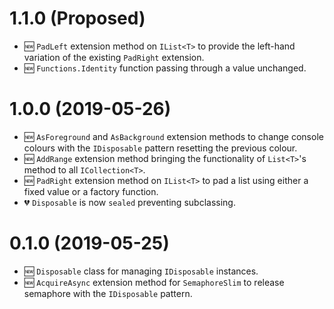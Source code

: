 # 1.1.0 (Proposed)
- 🆕 `PadLeft` extension method on `IList<T>` to provide the left-hand
  variation of the existing `PadRight` extension.
- 🆕 `Functions.Identity` function passing through a value unchanged.

# 1.0.0 (2019-05-26)
- 🆕 `AsForeground` and `AsBackground` extension methods to change console
  colours with the `IDisposable` pattern resetting the previous colour.
- 🆕 `AddRange` extension method bringing the functionality of `List<T>`'s
  method to all `ICollection<T>`.
- 🆕 `PadRight` extension method on `IList<T>` to pad a list using either a
  fixed value or a factory function.
- 💔 `Disposable` is now `sealed` preventing subclassing.

# 0.1.0 (2019-05-25)
- 🆕 `Disposable` class for managing `IDisposable` instances.
- 🆕 `AcquireAsync` extension method for `SemaphoreSlim` to release semaphore
  with the `IDisposable` pattern.
